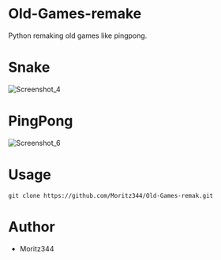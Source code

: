 # Old-Games-remake
Python remaking old games like pingpong.

# Snake
![Screenshot_4](https://github.com/user-attachments/assets/b5e55409-5c29-45c0-924c-2acef734a8ff)

# PingPong

![Screenshot_6](https://github.com/user-attachments/assets/eede5dc3-d76f-4074-b251-e69451bc1c09)

# Usage
```
git clone https://github.com/Moritz344/Old-Games-remak.git
```

# Author
- Moritz344
